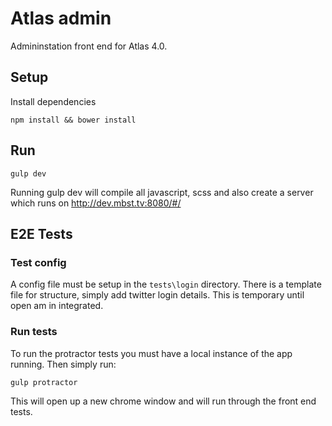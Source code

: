 # Atlas admin

Admininstation front end for Atlas 4.0.

## Setup

Install dependencies

```
npm install && bower install
```

## Run

```
gulp dev
```

Running gulp dev will compile all javascript, scss and also create a server which runs on <http://dev.mbst.tv:8080/#/>

## E2E Tests

### Test config

A config file must be setup in the `tests\login` directory. There is a template file for structure, simply add twitter login details. This is temporary until open am in integrated.

### Run tests

To run the protractor tests you must have a local instance of the app running. Then simply run:

```
gulp protractor
```

This will open up a new chrome window and will run through the front end tests.

